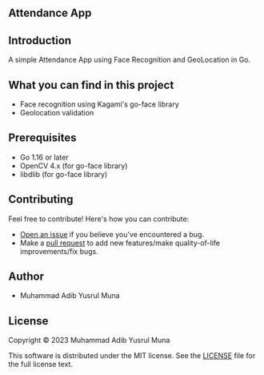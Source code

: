 ## Attendance App

## Introduction

A simple Attendance App using Face Recognition and GeoLocation in Go.

## What you can find in this project

- Face recognition using Kagami's go-face library
- Geolocation validation

## Prerequisites

- Go 1.16 or later
- OpenCV 4.x (for go-face library)
- libdlib (for go-face library)

## Contributing

Feel free to contribute! Here's how you can contribute:

- [Open an issue](https://github.com/adibmuhamad/attendance/issues) if you believe you've encountered a bug.
- Make a [pull request](https://github.com/adibmuhamad/attendance/pull) to add new features/make quality-of-life improvements/fix bugs.

## Author

- Muhammad Adib Yusrul Muna

## License
Copyright © 2023 Muhammad Adib Yusrul Muna

This software is distributed under the MIT license. See the [LICENSE](https://github.com/adibmuhamad/attendance/blob/main/LICENSE) file for the full license text.

